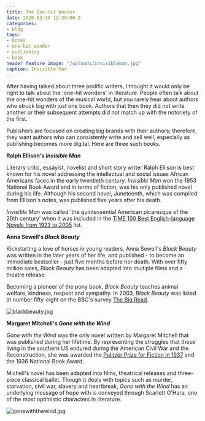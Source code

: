 ```yaml
---
title: The One-Hit Wonder
date: 2020-03-30 12:39:00 Z
categories:
- blog
tags:
- books
- one-hit wonder
- publishing
- book
header_feature_image: "/uploads/invisibleman.jpg"
caption: Invisible Man
---
```


After having talked about three prolific writers, I thought it would only be right to talk about the 'one-hit wonders' in literature. People often talk about the one-hit wonders of the musical world, but you rarely hear about authors who struck big with just one book. Authors that then they did not write another or their subsequent attempts did not match up with the notoriety of the first.

Publishers are focused on creating big brands with their authors; therefore, they want authors who can consistently write and sell well, especially as publishing becomes more digital. Here are three such books.

**Ralph Ellison's *Invisible Man***

Literary critic, essayist, novelist and short story writer Ralph Ellison is best known for his novel addressing the intellectual and social issues African Americans faces in the early twentieth century. *Invisible Man* won the 1953 National Book Award and in terms of fiction, was his only published novel during his life. Although his second novel, Juneteenth, which was compiled from Ellison's notes, was published five years after his death.

*Invisible Man* was called 'the quintessential American picaresque of the 20th century' when it was included in the [TIME 100 Best English-language Novels from 1923 to 2005](https://entertainment.time.com/2005/10/16/all-time-100-novels/slide/invisible-man-1952-by-ralph-ellison/) list.

**Anna Sewell's *Black Beauty***

Kickstarting a love of horses in young readers, Anna Sewell's *Black Beauty* was written in the later years of her life, and published - to become an immediate bestseller - just five months before her death. With over fifty million sales, *Black Beauty* has been adapted into multiple films and a theatre release.

Becoming a pioneer of the pony book, *Black Beauty* teaches animal welfare, kindness, respect and sympathy. In 2003, *Black Beauty* was listed at number fifty-eight on the BBC's survey [The Big Read](https://www.bbc.co.uk/arts/bigread/top100_2.shtml).

![blackbeauty.jpg](/uploads/blackbeauty.jpg)

**Margaret Mitchell's *Gone with the Wind***

*Gone with the Wind* was the only novel written by Margaret Mitchell that was published during her lifetime. By representing the struggles that those living in the southern US endured during the American Civil War and the Reconstruction, she was awarded the [Pulitzer Prize for Fiction in 1937](https://www.pulitzer.org/prize-winners-by-year/1937) and the 1936 National Book Award.

Michell's novel has been adapted into films, theatrical releases and three-piece classical ballet. Though it deals with topics such as murder, starvation, civil war, slavery and heartbreak, *Gone with the Wind* has an underlying message of hope with is conveyed through Scarlett O'Hara, one of the most optimistic characters in literature.

![gonewiththewind.jpg](/uploads/gonewiththewind.jpg)